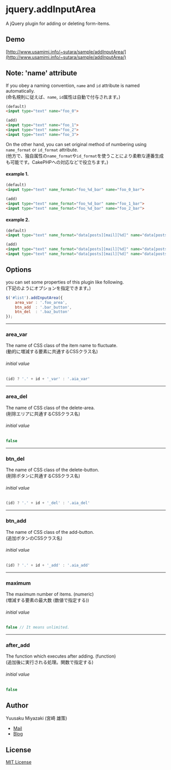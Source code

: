 # jquery.addInputArea
A jQuery plugin for adding or deleting form-items.


## Demo
[http://www.usamimi.info/~sutara/sample/addInputArea/](http://www.usamimi.info/~sutara/sample/addInputArea/)


## Note: 'name' attribute
If you obey a naming convention, `name` and `id` attribute is named automatically.  
(命名規則に従えば、`name`, `id`属性は自動で付与されます。)

```html
(default)
<input type="text" name="foo_0">

(add)
<input type="text" name="foo_1">
<input type="text" name="foo_2">
<input type="text" name="foo_3">
```

On the other hand, you can set original method of numbering using `name_format` or `id_format` attribute.  
(他方で、独自属性の`name_format`や`id_format`を使うことにより柔軟な連番生成も可能です。CakePHPへの対応などで役立ちます。)

#### example 1.

``` html
(default)
<input type="text" name_format="foo_%d_bar" name="foo_0_bar">

(add)
<input type="text" name_format="foo_%d_bar" name="foo_1_bar">
<input type="text" name_format="foo_%d_bar" name="foo_2_bar">
```

#### example 2.

```html
(default)
<input type="text" name_format="data[posts][mail][%d]" name="data[posts][mail][0]">

(add)
<input type="text" name_format="data[posts][mail][%d]" name="data[posts][mail][1]">
<input type="text" name_format="data[posts][mail][%d]" name="data[posts][mail][2]">	
```

## Options
you can set some properties of this plugin like following.  
(下記のようにオプションを指定できます。)

``` javascript
$('#list').addInputArea({
    area_var : '.foo_area',
    btn_add  : '.bar_button',
    btn_del  : '.baz_button'
});
```

- - -
### area_var
The name of CSS class of the item name to fluctuate.  
(動的に増減する要素に共通するCSSクラス名)

###### initial value

``` javascript
(id) ? '.' + id + '_var' : '.aia_var'
```

- - -
### area_del
The name of CSS class of the delete-area.  
(削除エリアに共通するCSSクラス名)

###### initial value

``` javascript
false
```

- - -
### btn_del
The name of CSS class of the delete-button.  
(削除ボタンに共通するCSSクラス名)

###### initial value

``` javascript
(id) ? '.' + id + '_del' : '.aia_del'
```

- - -
### btn_add
The name of CSS class of the add-button.  
(追加ボタンのCSSクラス名)

###### initial value

``` javascript
(id) ? '.' + id + '_add' : '.aia_add'
```

- - -
### maximum
The maximum number of items. (numeric)  
(増減する要素の最大数 (数値で指定する))

###### initial value

``` javascript
false // It means unlimited.
```

- - -
### after_add
The function which executes after adding. (function)  
(追加後に実行される処理。関数で指定する)

###### initial value

``` javascript
false
```

## Author
Yuusaku Miyazaki (宮崎 雄策)

* [Mail](toumin.m7@gmail.com)
* [Blog](http://d.hatena.ne.jp/sutara_lumpur/20120509/1336556562)


## License
[MIT License](http://www.opensource.org/licenses/mit-license.php)
